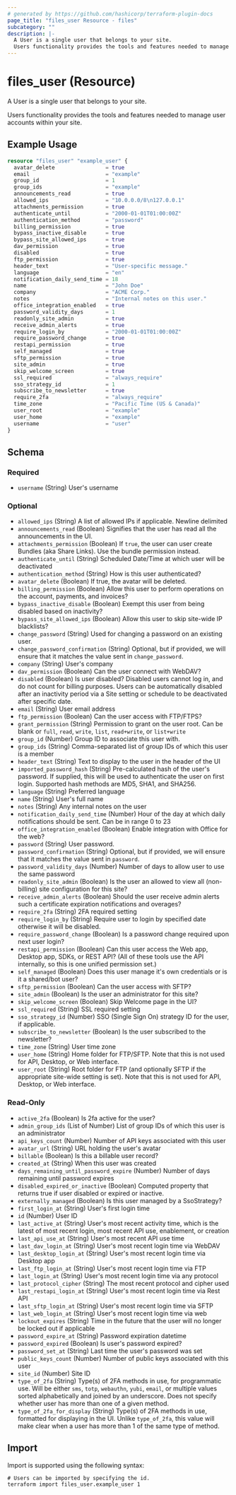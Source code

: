 ```yaml
---
# generated by https://github.com/hashicorp/terraform-plugin-docs
page_title: "files_user Resource - files"
subcategory: ""
description: |-
  A User is a single user that belongs to your site.
  Users functionality provides the tools and features needed to manage user accounts within your site.
---
```


# files_user (Resource)

A User is a single user that belongs to your site.



Users functionality provides the tools and features needed to manage user accounts within your site.

## Example Usage

```terraform
resource "files_user" "example_user" {
  avatar_delete                = true
  email                        = "example"
  group_id                     = 1
  group_ids                    = "example"
  announcements_read           = true
  allowed_ips                  = "10.0.0.0/8\n127.0.0.1"
  attachments_permission       = true
  authenticate_until           = "2000-01-01T01:00:00Z"
  authentication_method        = "password"
  billing_permission           = true
  bypass_inactive_disable      = true
  bypass_site_allowed_ips      = true
  dav_permission               = true
  disabled                     = true
  ftp_permission               = true
  header_text                  = "User-specific message."
  language                     = "en"
  notification_daily_send_time = 18
  name                         = "John Doe"
  company                      = "ACME Corp."
  notes                        = "Internal notes on this user."
  office_integration_enabled   = true
  password_validity_days       = 1
  readonly_site_admin          = true
  receive_admin_alerts         = true
  require_login_by             = "2000-01-01T01:00:00Z"
  require_password_change      = true
  restapi_permission           = true
  self_managed                 = true
  sftp_permission              = true
  site_admin                   = true
  skip_welcome_screen          = true
  ssl_required                 = "always_require"
  sso_strategy_id              = 1
  subscribe_to_newsletter      = true
  require_2fa                  = "always_require"
  time_zone                    = "Pacific Time (US & Canada)"
  user_root                    = "example"
  user_home                    = "example"
  username                     = "user"
}
```

<!-- schema generated by tfplugindocs -->
## Schema

### Required

- `username` (String) User's username

### Optional

- `allowed_ips` (String) A list of allowed IPs if applicable.  Newline delimited
- `announcements_read` (Boolean) Signifies that the user has read all the announcements in the UI.
- `attachments_permission` (Boolean) If `true`, the user can user create Bundles (aka Share Links). Use the bundle permission instead.
- `authenticate_until` (String) Scheduled Date/Time at which user will be deactivated
- `authentication_method` (String) How is this user authenticated?
- `avatar_delete` (Boolean) If true, the avatar will be deleted.
- `billing_permission` (Boolean) Allow this user to perform operations on the account, payments, and invoices?
- `bypass_inactive_disable` (Boolean) Exempt this user from being disabled based on inactivity?
- `bypass_site_allowed_ips` (Boolean) Allow this user to skip site-wide IP blacklists?
- `change_password` (String) Used for changing a password on an existing user.
- `change_password_confirmation` (String) Optional, but if provided, we will ensure that it matches the value sent in `change_password`.
- `company` (String) User's company
- `dav_permission` (Boolean) Can the user connect with WebDAV?
- `disabled` (Boolean) Is user disabled? Disabled users cannot log in, and do not count for billing purposes. Users can be automatically disabled after an inactivity period via a Site setting or schedule to be deactivated after specific date.
- `email` (String) User email address
- `ftp_permission` (Boolean) Can the user access with FTP/FTPS?
- `grant_permission` (String) Permission to grant on the user root.  Can be blank or `full`, `read`, `write`, `list`, `read+write`, or `list+write`
- `group_id` (Number) Group ID to associate this user with.
- `group_ids` (String) Comma-separated list of group IDs of which this user is a member
- `header_text` (String) Text to display to the user in the header of the UI
- `imported_password_hash` (String) Pre-calculated hash of the user's password. If supplied, this will be used to authenticate the user on first login. Supported hash methods are MD5, SHA1, and SHA256.
- `language` (String) Preferred language
- `name` (String) User's full name
- `notes` (String) Any internal notes on the user
- `notification_daily_send_time` (Number) Hour of the day at which daily notifications should be sent. Can be in range 0 to 23
- `office_integration_enabled` (Boolean) Enable integration with Office for the web?
- `password` (String) User password.
- `password_confirmation` (String) Optional, but if provided, we will ensure that it matches the value sent in `password`.
- `password_validity_days` (Number) Number of days to allow user to use the same password
- `readonly_site_admin` (Boolean) Is the user an allowed to view all (non-billing) site configuration for this site?
- `receive_admin_alerts` (Boolean) Should the user receive admin alerts such a certificate expiration notifications and overages?
- `require_2fa` (String) 2FA required setting
- `require_login_by` (String) Require user to login by specified date otherwise it will be disabled.
- `require_password_change` (Boolean) Is a password change required upon next user login?
- `restapi_permission` (Boolean) Can this user access the Web app, Desktop app, SDKs, or REST API?  (All of these tools use the API internally, so this is one unified permission set.)
- `self_managed` (Boolean) Does this user manage it's own credentials or is it a shared/bot user?
- `sftp_permission` (Boolean) Can the user access with SFTP?
- `site_admin` (Boolean) Is the user an administrator for this site?
- `skip_welcome_screen` (Boolean) Skip Welcome page in the UI?
- `ssl_required` (String) SSL required setting
- `sso_strategy_id` (Number) SSO (Single Sign On) strategy ID for the user, if applicable.
- `subscribe_to_newsletter` (Boolean) Is the user subscribed to the newsletter?
- `time_zone` (String) User time zone
- `user_home` (String) Home folder for FTP/SFTP.  Note that this is not used for API, Desktop, or Web interface.
- `user_root` (String) Root folder for FTP (and optionally SFTP if the appropriate site-wide setting is set).  Note that this is not used for API, Desktop, or Web interface.

### Read-Only

- `active_2fa` (Boolean) Is 2fa active for the user?
- `admin_group_ids` (List of Number) List of group IDs of which this user is an administrator
- `api_keys_count` (Number) Number of API keys associated with this user
- `avatar_url` (String) URL holding the user's avatar
- `billable` (Boolean) Is this a billable user record?
- `created_at` (String) When this user was created
- `days_remaining_until_password_expire` (Number) Number of days remaining until password expires
- `disabled_expired_or_inactive` (Boolean) Computed property that returns true if user disabled or expired or inactive.
- `externally_managed` (Boolean) Is this user managed by a SsoStrategy?
- `first_login_at` (String) User's first login time
- `id` (Number) User ID
- `last_active_at` (String) User's most recent activity time, which is the latest of most recent login, most recent API use, enablement, or creation
- `last_api_use_at` (String) User's most recent API use time
- `last_dav_login_at` (String) User's most recent login time via WebDAV
- `last_desktop_login_at` (String) User's most recent login time via Desktop app
- `last_ftp_login_at` (String) User's most recent login time via FTP
- `last_login_at` (String) User's most recent login time via any protocol
- `last_protocol_cipher` (String) The most recent protocol and cipher used
- `last_restapi_login_at` (String) User's most recent login time via Rest API
- `last_sftp_login_at` (String) User's most recent login time via SFTP
- `last_web_login_at` (String) User's most recent login time via web
- `lockout_expires` (String) Time in the future that the user will no longer be locked out if applicable
- `password_expire_at` (String) Password expiration datetime
- `password_expired` (Boolean) Is user's password expired?
- `password_set_at` (String) Last time the user's password was set
- `public_keys_count` (Number) Number of public keys associated with this user
- `site_id` (Number) Site ID
- `type_of_2fa` (String) Type(s) of 2FA methods in use, for programmatic use.  Will be either `sms`, `totp`, `webauthn`, `yubi`, `email`, or multiple values sorted alphabetically and joined by an underscore.  Does not specify whether user has more than one of a given method.
- `type_of_2fa_for_display` (String) Type(s) of 2FA methods in use, formatted for displaying in the UI.  Unlike `type_of_2fa`, this value will make clear when a user has more than 1 of the same type of method.

## Import

Import is supported using the following syntax:

```shell
# Users can be imported by specifying the id.
terraform import files_user.example_user 1
```
